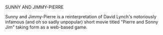 
<!--
                                ___       _ _                                       _                    
 ___ _   _ _ __  _ __  _   _   ( _ )     (_|_)_ __ ___  _ __ ___  _   _       _ __ (_) ___ _ __ _ __ ___ 
/ __| | | | '_ \| '_ \| | | |  / _ \/\   | | | '_ ` _ \| '_ ` _ \| | | |_____| '_ \| |/ _ \ '__| '__/ _ \
\__ \ |_| | | | | | | | |_| | | (_>  <   | | | | | | | | | | | | | |_| |_____| |_) | |  __/ |  | | |  __/
|___/\__,_|_| |_|_| |_|\__, |  \___/\/  _/ |_|_| |_| |_|_| |_| |_|\__, |     | .__/|_|\___|_|  |_|  \___|
                       |___/           |__/                       |___/      |_|                         

-->

SUNNY AND JIMMY-PIERRE

Sunny and Jimmy-Pierre is a reinterpretation of David Lynch's notoriously infamous (and oh so sadly unpopular) short movie titled "Pierre and Sonny Jim" taking form as a web-based game.

